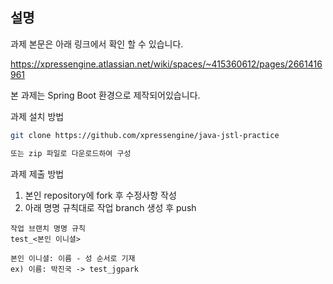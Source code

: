 ## 설명

과제 본문은 아래 링크에서 확인 할 수 있습니다.

https://xpressengine.atlassian.net/wiki/spaces/~415360612/pages/2661416961

본 과제는 Spring Boot 환경으로 제작되어있습니다.

과제 설치 방법
```bash
git clone https://github.com/xpressengine/java-jstl-practice

또는 zip 파일로 다운로드하여 구성
```

과제 제출 방법

1. 본인 repository에 fork 후 수정사항 작성
2. 아래 명명 규칙대로 작업 branch 생성 후 push
```text
작업 브랜치 명명 규칙
test_<본인 이니셜> 

본인 이니셜: 이름 - 성 순서로 기재
ex) 이름: 박진국 -> test_jgpark
```